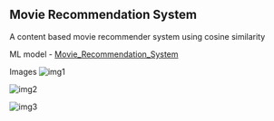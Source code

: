 ## Movie Recommendation System

A content based movie recommender system using cosine similarity

ML model - [Movie_Recommendation_System](https://colab.research.google.com/drive/1_Rugl1LsGyO-vKl2oh_LOcop0O_aRfuK?usp=sharing)

Images
![img1](https://user-images.githubusercontent.com/83310039/174427078-533ebad2-0ba3-48af-9457-968d9e91756c.png)


![img2](https://user-images.githubusercontent.com/83310039/174427084-6c66d137-74c3-495a-a536-a9143af66030.png)


![img3](https://user-images.githubusercontent.com/83310039/174427088-cac7851a-3e74-4478-94f3-513be2a2bca9.png)
